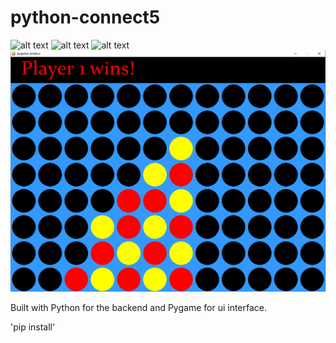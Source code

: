 # python-connect5

![alt text](https://github.com/[DavidofOrange]/[python-connect5]/blob/[branch]/readmeimg/c5.PNG?raw=true)
![alt text](http://url/to/readmeimg/c5.PNG)
![alt text](http://url/to/readmeimg/menu.PNG)
![alt text](./readmeimg/c5.png?raw=true)

Built with Python for the backend and Pygame for ui interface.

'pip install'
